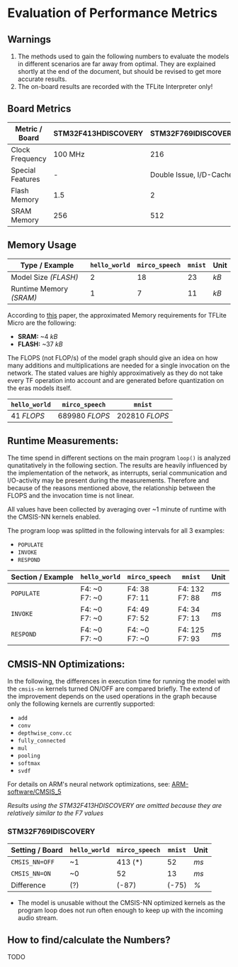 # Evaluation of Performance Metrics

## Warnings

1. The methods used to gain the following numbers to evaluate the models in different scenarios are far away from optimal. They are explained shortly at the end of the document, but should be revised to get more accurate results.
2. The on-board results are recorded with the TFLite Interpreter only!

## Board Metrics

| **Metric / Board** | STM32**F4**13HDISCOVERY | STM32**F7**69IDISCOVERY | Unit  |
|--------------------|----------------------|----------------------------|-------|
| Clock Frequency    | 100 MHz              | 216                        | *MHz* |
| Special Features   | -                    | Double Issue, I/D-Cache    | *-*   |
| Flash Memory       | 1.5                  | 2                          | *MB*  |
| SRAM Memory        | 256                  | 512                        | *kB*  |

## Memory Usage

| **Type / Example**      | `hello_world` | `mirco_speech` | `mnist` | **Unit** |
|-------------------------|---------------|----------------|---------|----------|
| Model Size *(FLASH)*    | 2             | 18             | 23      | *kB*     |
| Runtime Memory *(SRAM)* | 1             | 7              | 11      | *kB*     |

According to [this](https://arxiv.org/pdf/2010.11267.pdf) paper, the approximated Memory requirements for TFLite Micro are the following:

- **SRAM:** ~4 *kB*
- **FLASH:** ~37 *kB*


The FLOPS (not FLOP/s) of the model graph should give an idea on how many additions and multiplications are needed for a single invocation on the network. The stated values are highly approximatively as they do not take every TF operation into account and are generated before quantization on the eras models itself.

| `hello_world` | `mirco_speech` | `mnist`        |
|---------------|----------------|----------------|
| 41 *FLOPS*    | 689980 *FLOPS* | 202810 *FLOPS* |


## Runtime Measurements:

The time spend in different sections on the main program `loop()` is analyzed qunatitatively in the following section. The results are heavily influenced by the implementation of the network, as interrupts, serial communication and I/O-activity may be present during the measurements. Therefore and because of the reasons mentioned above, the relationship between the FLOPS and the invocation time is not linear.

All values have been collected by averaging over ~1 minute of runtime with the CMSIS-NN kernels enabled.

The program loop was splitted in the following intervals for all 3 examples:

- `POPULATE`
- `INVOKE`
- `RESPOND`

| **Section / Example** | `hello_world`    | `mirco_speech`   | `mnist`           | **Unit** |
|-----------------------|------------------|------------------|-------------------|----------|
| `POPULATE`            | F4: ~0<br>F7: ~0 | F4: 38<br>F7: 11 | F4: 132<br>F7: 88 | *ms*     |
| `INVOKE`              | F4: ~0<br>F7: ~0 | F4: 49<br>F7: 52 | F4: 34<br>F7: 13  | *ms*     |
| `RESPOND`             | F4: ~0<br>F7: ~0 | F4: ~0<br>F7: ~0 | F4: 125<br>F7: 93 | *ms*     |

## CMSIS-NN Optimizations:

In the following, the differences in execution time for running the model with the `cmsis-nn` kernels turned ON/OFF are compared briefly. The extend of the improvement depends on the used operations in the graph because only the following kernels are currently supported:

- `add`
- `conv`
- `depthwise_conv.cc`
- `fully_connected`
- `mul`
- `pooling`
- `softmax`
- `svdf`

For details on ARM's neural network optimizations, see: [ARM-software/CMSIS_5](https://github.com/ARM-software/CMSIS_5/tree/develop/CMSIS/NN)

*Results using the STM32F413HDISCOVERY are omitted because they are relatively similar to the F7 values*

### STM32F769IDISCOVERY

| **Setting / Board** | `hello_world` | `mirco_speech` | `mnist`      | **Unit** |
|---------------------|---------------|----------------|--------------|----------|
| `CMSIS_NN=OFF`      | ~1            | 413 (*)        | 52           | *ms*     |
| `CMSIS_NN=ON`       | ~0            | 52             | 13           | *ms*     |
| Difference          | (?)           | (-87)          | (-75)        | *%*      |

* The model is unusable without the CMSIS-NN optimized kernels as the program loop does not run often enough to keep up with the incoming audio stream.

## How to find/calculate the Numbers?

TODO
